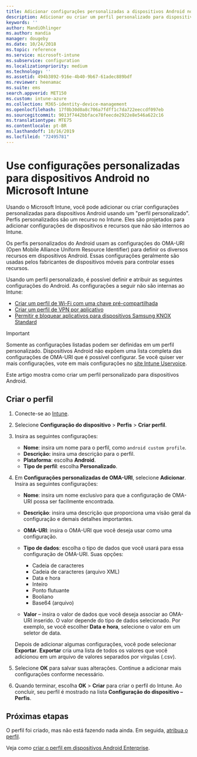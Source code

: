 ```yaml
---
title: Adicionar configurações personalizadas a dispositivos Android no Microsoft Intune ‑ Azure | Microsoft Docs
description: Adicionar ou criar um perfil personalizado para dispositivos Android para criar um perfil de Wi-Fi com uma chave pré-compartilhada, criar um perfil de VPN por aplicativo ou permitir/bloquear aplicativos para dispositivos Samsung Knox Standard no Microsoft Intune
keywords: ''
author: MandiOhlinger
ms.author: mandia
manager: dougeby
ms.date: 10/24/2018
ms.topic: reference
ms.service: microsoft-intune
ms.subservice: configuration
ms.localizationpriority: medium
ms.technology: ''
ms.assetid: 494b3892-916e-4b40-9b67-61adec889bdf
ms.reviewer: heenamac
ms.suite: ems
search.appverid: MET150
ms.custom: intune-azure
ms.collection: M365-identity-device-management
ms.openlocfilehash: 17f0b30d0a8c706a7fdff1c7da722eeccdf097eb
ms.sourcegitcommit: 9013f7442bbface78feecde2922e8e546a622c16
ms.translationtype: MTE75
ms.contentlocale: pt-BR
ms.lasthandoff: 10/16/2019
ms.locfileid: "72495781"
---
```

# <a name="use-custom-settings-for-android-devices-in-microsoft-intune"></a>Use configurações personalizadas para dispositivos Android no Microsoft Intune

Usando o Microsoft Intune, você pode adicionar ou criar configurações personalizadas para dispositivos Android usando um "perfil personalizado". Perfis personalizados são um recurso no Intune. Eles são projetados para adicionar configurações de dispositivos e recursos que não são internos ao Intune.

Os perfis personalizados do Android usam as configurações do OMA-URI (Open Mobile Alliance Uniform Resource Identifier) para definir os diversos recursos em dispositivos Android. Essas configurações geralmente são usadas pelos fabricantes de dispositivos móveis para controlar esses recursos.

Usando um perfil personalizado, é possível definir e atribuir as seguintes configurações do Android. As configurações a seguir não são internas ao Intune:

- [Criar um perfil de Wi-Fi com uma chave pré-compartilhada](/intune/wi-fi-profile-shared-key)
- [Criar um perfil de VPN por aplicativo](/intune/android-pulse-secure-per-app-vpn)
- [Permitir e bloquear aplicativos para dispositivos Samsung KNOX Standard](/intune/samsung-knox-apps-allow-block)

>[!IMPORTANT]
> Somente as configurações listadas podem ser definidas em um perfil personalizado. Dispositivos Android não expõem uma lista completa das configurações de OMA-URI que é possível configurar. Se você quiser ver mais configurações, vote em mais configurações no [site Intune Uservoice](https://microsoftintune.uservoice.com/forums/291681-ideas).

Este artigo mostra como criar um perfil personalizado para dispositivos Android.

## <a name="create-the-profile"></a>Criar o perfil

1. Conecte-se ao [Intune](https://go.microsoft.com/fwlink/?linkid=2090973).
2. Selecione **Configuração do dispositivo** > **Perfis** > **Criar perfil**.
3. Insira as seguintes configurações:

    - **Nome**: insira um nome para o perfil, como `android custom profile`.
    - **Descrição:** insira uma descrição para o perfil.
    - **Plataforma**: escolha **Android**.
    - **Tipo de perfil**: escolha **Personalizado**.

4. Em **Configurações personalizadas de OMA-URI**, selecione **Adicionar**. Insira as seguintes configurações:

    - **Nome**: insira um nome exclusivo para que a configuração de OMA-URI possa ser facilmente encontrada.
    - **Descrição**: insira uma descrição que proporciona uma visão geral da configuração e demais detalhes importantes.
    - **OMA-URI**: insira o OMA-URI que você deseja usar como uma configuração.
    - **Tipo de dados**: escolha o tipo de dados que você usará para essa configuração de OMA-URI. Suas opções:

      - Cadeia de caracteres
      - Cadeia de caracteres (arquivo XML)
      - Data e hora
      - Inteiro
      - Ponto flutuante
      - Booliano
      - Base64 (arquivo)

    - **Valor** – insira o valor de dados que você deseja associar ao OMA-URI inserido. O valor depende do tipo de dados selecionado. Por exemplo, se você escolher **Data e hora**, selecione o valor em um seletor de data.

    Depois de adicionar algumas configurações, você pode selecionar **Exportar**. **Exportar** cria uma lista de todos os valores que você adicionou em um arquivo de valores separados por vírgulas (.csv).

5. Selecione **OK** para salvar suas alterações. Continue a adicionar mais configurações conforme necessário. 
6. Quando terminar, escolha **OK** > **Criar** para criar o perfil do Intune. Ao concluir, seu perfil é mostrado na lista **Configuração do dispositivo – Perfis**.

## <a name="next-steps"></a>Próximas etapas

O perfil foi criado, mas não está fazendo nada ainda. Em seguida, [atribua o perfil](device-profile-assign.md).

Veja como [criar o perfil em dispositivos Android Enterprise](custom-settings-android-for-work.md).
